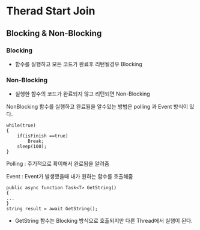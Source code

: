 # Therad Start Join

## Blocking  & Non-Blocking

### Blocking

* 함수를 실행하고 모든 코드가 완료후 리턴될경우 Blocking

### Non-Blocking

* 실행한 함수의 코드가 완료되지 않고 리턴되면 Non-Blocking

NonBlocking 함수를 실행하고 완료됨을 알수있는 방법은 polling 과 Event 방식이 있다.

```
while(true)
{
	if(isFinish ==true)
		Break;
	sleep(100);
}
```

Polling : 주기적으로 확이해서 완료됨을 알려줌

Event : Event가 발생했을때 내가 원하는 함수를 호출해줌

```
public async function Task<T> GetString()
{
...
}
string result = await GetString();
```

* GetString 함수는 Blocking 방식으로 호출되지만 다른 Thread에서 실행이 된다.
